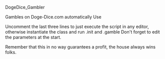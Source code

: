 DogeDice_Gambler

Gambles on Doge-Dice.com automatically
Use

Uncomment the last three lines to just execute the script in any editor, otherwise instantiate the class and run .init and .gamble Don't forget to edit the parameters at the start.

Remember that this in no way guarantees a profit, the house always wins folks.
